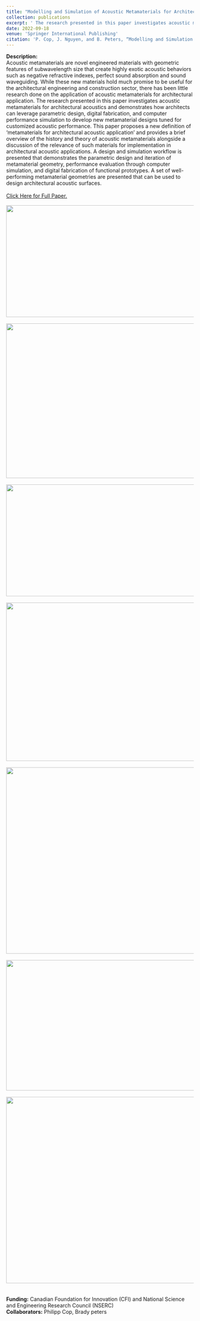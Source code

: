 ```yaml
---
title: "Modelling and Simulation of Acoustic Metamaterials for Architectural Application"
collection: publications
excerpt: ' The research presented in this paper investigates acoustic metamaterials for architectural acoustics and demonstrates how architects can leverage parametric design, digital fabrication, and computer performance simulation to develop new metamaterial designs tuned for customized acoustic performance.'
date: 2022-09-18
venue: 'Springer International Publishing'
citation: 'P. Cop, J. Nguyen, and B. Peters, “Modelling and Simulation of Acoustic Metamaterials for Architectural Application,” in Towards Radical Regeneration, Cham: Springer International Publishing, pp. 223–236. doi: 10.1007/978-3-031-13249-0_19.'
---
```

**Description:**
<br/>Acoustic metamaterials are novel engineered materials with geometric features of subwavelength size that create highly exotic acoustic behaviors such as negative refractive indexes, perfect sound absorption and sound waveguiding. While these new materials hold much promise to be useful for the architectural engineering and construction sector, there has been little research done on the application of acoustic metamaterials for architectural application. The research presented in this paper investigates acoustic metamaterials for architectural acoustics and demonstrates how architects can leverage parametric design, digital fabrication, and computer performance simulation to develop new metamaterial designs tuned for customized acoustic performance. This paper proposes a new definition of ‘metamaterials for architectural acoustic application’ and provides a brief overview of the history and theory of acoustic metamaterials alongside a discussion of the relevance of such materials for implementation in architectural acoustic applications. A design and simulation workflow is presented that demonstrates the parametric design and iteration of metamaterial geometry, performance evaluation through computer simulation, and digital fabrication of functional prototypes. A set of well-performing metamaterial geometries are presented that can be used to design architectural acoustic surfaces.
<br/>
<br/><a href="https://johnnie-nguyen.github.io/design/files/dmsb2022.pdf" target="_blank">Click Here for Full Paper.</a>
<br/>
<br/> <img src='https://johnnie-nguyen.github.io/design/images/META4.gif' width="700" height="300">
<br/>
<br/> <img src='https://johnnie-nguyen.github.io/design/images/META5W.png' width="700" height="415">
<br/>
<br/> <img src='https://johnnie-nguyen.github.io/design/images/META7.gif' width="700" height="300">
<br/>
<br/> <img src='https://johnnie-nguyen.github.io/design/images/META3W.png' width="700" height="425">
<br/>
<br/> <img src='https://johnnie-nguyen.github.io/design/images/META2W.png' width="700" height="500">
<br/>
<br/> <img src='https://johnnie-nguyen.github.io/design/images/META6W.png' width="700" height="350">
<br/>
<br/> <img src='https://johnnie-nguyen.github.io/design/images/META1.png' width="700" height="500">
<br/>
<br/>
<br/> **Funding:** Canadian Foundation for Innovation (CFI) and National Science and Engineering Research Council (NSERC)
<br/> **Collaborators:** Philipp Cop, Brady peters
